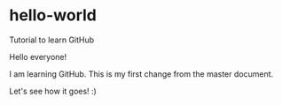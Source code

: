 # hello-world
Tutorial to learn GitHub

Hello everyone!

I am learning GitHub. This is my first change from the master document.

Let's see how it goes! :) 

